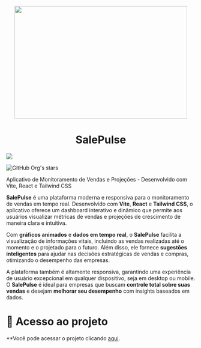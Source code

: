 <p align="center">
  <img width="460" height="300" src="https://github.com/Rafael-Lee1/Icons/blob/c7775933dc9ad92de9eaf42f20b1563ebfeb193b/salepulse.png">
</p>
<h1 align="center"> SalePulse </h1>

<img src="http://img.shields.io/static/v1?label=STATUS&message=EM%20DESENVOLVIMENTO&color=GREEN&style=for-the-badge"/>

![GitHub Org's stars](https://img.shields.io/gitlab/contributors/Rafael-Lee1)

Aplicativo de Monitoramento de Vendas e Projeções - Desenvolvido com Vite, React e Tailwind CSS

**SalePulse** é uma plataforma moderna e responsiva para o monitoramento de vendas em tempo real. Desenvolvido com **Vite**, **React** e **Tailwind CSS**, o aplicativo oferece um dashboard interativo e dinâmico que permite aos usuários visualizar métricas de vendas e projeções de crescimento de maneira clara e intuitiva. 

Com **gráficos animados** e **dados em tempo real**, o **SalePulse** facilita a visualização de informações vitais, incluindo as vendas realizadas até o momento e o projetado para o futuro. Além disso, ele fornece **sugestões inteligentes** para ajudar nas decisões estratégicas de vendas e compras, otimizando o desempenho das empresas.

A plataforma também é altamente responsiva, garantindo uma experiência de usuário excepcional em qualquer dispositivo, seja em desktop ou mobile. O **SalePulse** é ideal para empresas que buscam **controle total sobre suas vendas** e desejam **melhorar seu desempenho** com insights baseados em dados.

# 📁 Acesso ao projeto

**Você pode acessar o projeto clicando <a href="https://salepulse-production.up.railway.app/">aqui</a>.</p>
